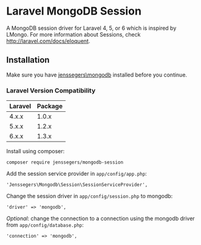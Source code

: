 Laravel MongoDB Session
=======================

A MongoDB session driver for Laravel 4, 5, or 6 which is inspired by LMongo. For more information about Sessions, check http://laravel.com/docs/eloquent.

Installation
------------

Make sure you have [jenssegers\mongodb](https://github.com/jenssegers/Laravel-MongoDB) installed before you continue.

### Laravel Version Compatibility

Laravel   | Package
:---------|:----------
 4.x.x    | 1.0.x
 5.x.x    | 1.2.x
 6.x.x    | 1.3.x



Install using composer:

    composer require jenssegers/mongodb-session

Add the session service provider in `app/config/app.php`:

    'Jenssegers\Mongodb\Session\SessionServiceProvider',

Change the session driver in `app/config/session.php` to mongodb:

    'driver' => 'mongodb',

*Optional*: change the connection to a connection using the mongodb driver from `app/config/database.php`:

	'connection' => 'mongodb',
